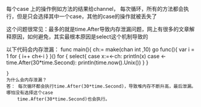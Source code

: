 每个case 上的操作例如方法的结果给channel， 每次循环，所有的方法都会执行，但是只会选择其中一个case，其他的case的操作就被丢失了

这个问题很常见：最多的就是time.After导致内存泄漏问题，网上有很多的文章解释原因，如何避免，其实最根本原因是select这个机制导致的

以下代码会内存泄漏：
func main(){
ch:= make(chan int ,10)
go func(){
var i = 1
for {
i++
ch<-i
}
}()
for {
select{
case x:=<-ch:
println(x)
case <-time.After(30*time.Second):
println(time.now().Unix())
}
}

    }
    为什么会内存泄漏？
    答： 每次循环都会执行time.After(30*time.Second)，导致堆内存不断升高，最后泄漏。哪怕没有选择这个case
        time.After(30*time.Second)也会执行。